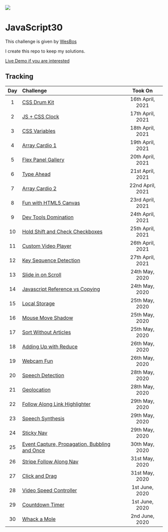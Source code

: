 ![](https://javascript30.com/images/JS3-social-share.png)

# JavaScript30

This challenge is given by [WesBos](https://github.com/wesbos 'Github Profile')

I create this repo to keep my solutions.

[Live Demo if you are interested](https://halmesn.github.io/Javascript30/)

## Tracking

| Day | Challenge                                           |     Took On      |
| :-: | :-------------------------------------------------- | :--------------: |
|  1  | [CSS Drum Kit][1]                                   | 16th April, 2021 |
|  2  | [JS + CSS Clock][2]                                 | 17th April, 2021 |
|  3  | [CSS Variables][3]                                  | 18th April, 2021 |
|  4  | [Array Cardio 1][4]                                 | 19th April, 2021 |
|  5  | [Flex Panel Gallery][5]                             | 20th April, 2021 |
|  6  | [Type Ahead][6]                                     | 21st April, 2021 |
|  7  | [Array Cardio 2][7]                                 | 22nd April, 2021 |
|  8  | [Fun with HTML5 Canvas][8]                          | 23rd April, 2021 |
|  9  | [Dev Tools Domination][9]                           | 24th April, 2021 |
| 10  | [Hold Shift and Check Checkboxes][10]               | 25th April, 2021 |
| 11  | [Custom Video Player][11]                           | 26th April, 2021 |
| 12  | [Key Sequence Detection][12]                        | 27th April, 2021 |
| 13  | [Slide in on Scroll][13]                            |  24th May, 2020  |
| 14  | [Javascript Reference vs Copying][14]               |  24th May, 2020  |
| 15  | [Local Storage][15]                                 |  25th May, 2020  |
| 16  | [Mouse Move Shadow][16]                             |  25th May, 2020  |
| 17  | [Sort Without Articles][17]                         |  25th May, 2020  |
| 18  | [Adding Up with Reduce][18]                         |  26th May, 2020  |
| 19  | [Webcam Fun][19]                                    |  26th May, 2020  |
| 20  | [Speech Detection][20]                              |  28th May, 2020  |
| 21  | [Geolocation][21]                                   |  28th May, 2020  |
| 22  | [Follow Along Link Highlighter][22]                 |  29th May, 2020  |
| 23  | [Speech Synthesis][23]                              |  29th May, 2020  |
| 24  | [Sticky Nav][24]                                    |  29th May, 2020  |
| 25  | [Event Capture, Propagation, Bubbling and Once][25] |  30th May, 2020  |
| 26  | [Stripe Follow Along Nav][26]                       |  31st May, 2020  |
| 27  | [Click and Drag][27]                                |  31st May, 2020  |
| 28  | [Video Speed Controller][28]                        |  1st June, 2020  |
| 29  | [Countdown Timer][29]                               |  1st June, 2020  |
| 30  | [Whack a Mole][30]                                  |  2nd June, 2020  |

[1]: challenges/01-js-drum-kit/
[2]: challenges/02-js-css-clock/
[3]: challenges/03-css-variables/
[4]: challenges/04-array-cardio-day-1/
[5]: challenges/05-flex-panel-gallery/
[6]: challenges/06-type-ahead/
[7]: challenges/07-array-cardio-day-2/
[8]: challenges/08-fun-wth-html5-canvas/
[9]: challenges/09-dev-tools-domination/
[10]: challenges/10-hold-shift-and-check-checkboxes/
[11]: challenges/11-custom-video-player/
[12]: challenges/12-key-sequence-detection/
[13]: challenges/13-slide-in-on-scroll/
[14]: challenges/14-js-references-vs-copying/
[15]: challenges/15-local-storage/
[16]: challenges/16-mouse-move-shadow/
[17]: challenges/17-sort-without-articles/
[18]: challenges/18-add-with-reduce/
[19]: challenges/19-webcam-fun/
[20]: challenges/20-speech-detection/
[21]: challenges/21-geolocation/
[22]: challenges/22-follow-along-links/
[23]: challenges/23-speech-synthesis/
[24]: challenges/24-sticky-nav/
[25]: challenges/25-event-capture/
[26]: challenges/26-follow-along-nav/
[27]: challenges/27-click-drag-scroll/
[28]: challenges/28-video-speed-controller/
[29]: challenges/29-countdown-timer/
[30]: challenges/30-whack-a-mole/
